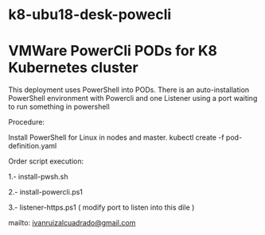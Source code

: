 # k8-ubu18-desk-powecli
# VMWare PowerCli PODs for K8 Kubernetes cluster


This deployment uses PowerShell into PODs. 
There is an auto-installation PowerShell environment with Powercli and one Listener using a port waiting to run something in powershell

Procedure:

Install PowerShell for Linux in nodes and master.
kubectl create -f pod-definition.yaml

Order script execution:

1.- install-pwsh.sh

2.- install-powercli.ps1

3.- listener-https.ps1 ( modify port to listen into this dile )

mailto: ivanruizalcuadrado@gmail.com





